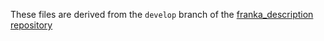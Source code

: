 These files are derived from the `develop` branch of the [franka_description repository](https://github.com/frankaemika/franka_ros/tree/develop/franka_description)